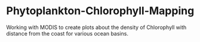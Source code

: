 # Phytoplankton-Chlorophyll-Mapping
Working with MODIS to create plots about the density of Chlorophyll with distance from the coast for 
various ocean basins. 
